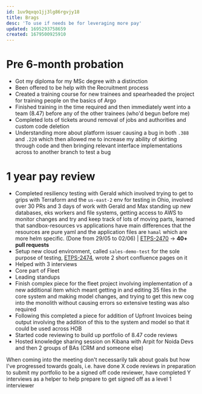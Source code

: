 ```yaml
---
id: 1uv9qxqo1jj3lg86rgvjy18
title: Brags
desc: 'To use if needs be for leveraging more pay'
updated: 1695293758659
created: 1679500925910
---
```


# Pre 6-month probation
- Got my diploma for my MSc degree with a distinction
- Been offered to be help with the Recruitment process
- Created a training course for new trainees and spearheaded the project for training people on the basics of Argo
- Finished training in the time required and then immediately went into a team (8.47) before any of the other trainees (who'd begun before me)
- Completed lots of tickets around removal of jobs and authorities and custom code deletion
- Understanding more about platform issuer causing a bug in both `.388` and `.220` which then allowed me to increase my ability of skirting through code and then bringing relevant interface implementations across to another branch to test a bug

# 1 year pay review
- Completed resiliency testing with Gerald which involved trying to get to grips with Terraform and the `us-east-2` env for testing in Ohio, involved over 30 PRs and 3 days of work with Gerald and Max standing up new databases, eks workers and file systems, getting access to AWS to monitor changes and try and keep track of lots of moving parts, learned that sandbox-resources vs applications have main differences that the resources are pure yaml and the application files are `hamal` which are more helm specific. (Done from 29/05 to 02/06) | [ETPS-2470](https://jira.apak.com/browse/ETPS-2470) -> **40+ pull requests**
- Setup new cloud environment, called `sales-demo-test` for the sole purpose of testing, [ETPS-2474](https://jira.apak.com/browse/ETPS-2474), wrote 2 short confluence pages on it
- Helped with 3 interviews
- Core part of Fleet
- Leading standups
- Finish complex piece for the fleet project involving implementation of a new additional item which meant getting in and editing 35 files in the core system and making model changes, and trying to get this new cog into the monolith without causing errors so extensive testing was also required
- Following this completed a piece for addition of Upfront Invoices being output involving the addition of this to the system and model so that it could be used across HOB
- Started code reviewing to build up portfolio of 8.47 code reviews
- Hosted knowledge sharing session on Kibana with Arpit for Noida Devs and then 2 groups of BAs (CRM and someone else)

When coming into the meeting don't necessarily talk about goals but how I've progressed towards goals, i.e. have done X code reviews in preparation to submit my portfolio to be a signed off code reviewer, have completed Y interviews as a helper to help prepare to get signed off as a level 1 interviewer